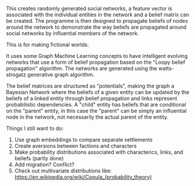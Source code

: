 This creates randomly generated social networks, a feature vector is associated with
the individual entities in the network and a belief matrix can be created. The programme
is then designed to propagate beliefs of nodes around the network to demonstrate
the way beliefs are propagated around social networks by influential members of the network.

This is for making fictional worlds.

It uses some Graph Machine Learning concepts to have intelligent evolving networks that use a form of
belief propagation based on the "Loopy belief propagation" algorithm. The networks are
generated using the watts-strogatz generative graph algorithm.

The belief matrices are structured as "potentials", making the graph a Bayesian Network
where the beliefs of a given entity can be updated by the beliefs of a linked
entity through belief propagation and links represent probabilistic dependencies. A "child" entity has beliefs that are conditional
on the "parent" entity, in this case the "parent" can be simply an influential node in
the network, not necessarily the actual parent of the entity.

Things I still want to do:
1.   Use graph embeddings to compare separate settlements
2.   Create aversions between factions and characters
3.   Make probability distributions associated with characterics, links, and beliefs (partly done)
4.   Add migration? Conflict?
5.   Check out multivariate distributions like: https://en.wikipedia.org/wiki/Copula_(probability_theory)
